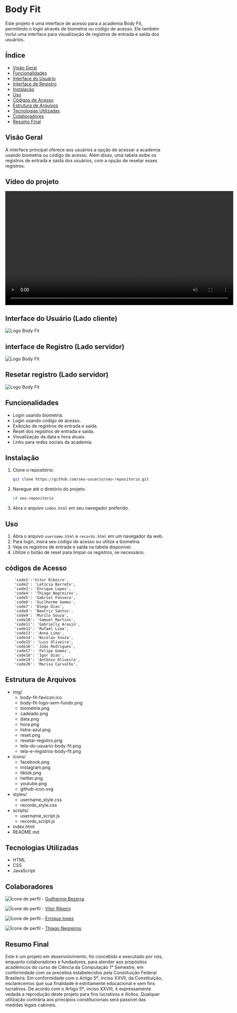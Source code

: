 # Body Fit

Este projeto é uma interface de acesso para a academia Body Fit, permitindo o login através de biometria ou código de acesso. Ele também inclui uma interface para visualização de registros de entrada e saída dos usuários.

## Índice

- [Visão Geral](#visão-geral)
- [Funcionalidades](#funcionalidades)
- [Interface do Usuário](#interface-do-usuário-lado-cliente)
- [Interface de Registro](#interface-de-registro-lado-servidor)
- [Instalação](#instalação)
- [Uso](#uso)
- [Códigos de Acesso](#códigos-de-acesso)
- [Estrutura de Arquivos](#estrutura-de-arquivos)
- [Tecnologias Utilizadas](#tecnologias-utilizadas)
- [Colaboradores](#colaboradores)
- [Resumo Final](#resumo-final)


## Visão Geral

A interface principal oferece aos usuários a opção de acessar a academia usando biometria ou código de acesso. Além disso, uma tabela exibe os registros de entrada e saída dos usuários, com a opção de resetar esses registros.

## Vídeo do projeto

<video width="720" height="" controls>
  <source src="./videos/Body-Fit-Demonstração-do-APP-video.mp4" type="video/mp4">
</video>


## Interface do Usuário (Lado cliente)

![Logo Body Fit](img/tela-do-usuario-body-fit.png)

## interface de Registro (Lado servidor)

![Logo Body Fit](img/tela-e-registros-body-fit.png)

## Resetar registro (Lado servidor)

![Logo Body Fit](img/resetar-registro.png)

## Funcionalidades

- Login usando biometria.
- Login usando código de acesso.
- Exibição de registros de entrada e saída.
- Reset dos registros de entrada e saída.
- Visualização da data e hora atuais.
- Links para redes sociais da academia.

## Instalação

1. Clone o repositório:

    ```sh
    git clone https://github.com/seu-usuario/seu-repositorio.git
    ```

2. Navegue até o diretório do projeto:

    ```sh
    cd seu-repositorio
    ```

3. Abra o arquivo `index.html` em seu navegador preferido.

## Uso

1. Abra o arquivo `username.html` e `records.html` em um navegador da web.
2. Para login, insira seu código de acesso ou utilize a biometria.
3. Veja os registros de entrada e saída na tabela disponível.
4. Utilize o botão de reset para limpar os registros, se necessário.

## códigos de Acesso

        'code1':'Vitor Ribeiro',
        'code2': 'Letícia Barreto',
        'code3': 'Enrique Lopes',
        'code4': 'Thiago Negreiros',
        'code5': 'Gabriel Fonseca',
        'code6': 'Guilherme Gomes',
        'code7': 'Diego Dias',
        'code8': 'Beatriz Santos',
        'code9': 'Murilo Souza',
        'code10': 'Samuel Martins',
        'code11': 'Gabrielly Araujo',
        'code12': 'Rafael Lima',
        'code13': 'Anna Lima',
        'code14': 'Nicolas Souza',
        'code15': 'Luis Oliveira',
        'code16': 'João Rodrigues',
        'code17': 'Felipe Gomes',
        'code18': 'Igor Dias',
        'code19': 'Antônio Oliveira',
        'code20': 'Marisa Carvalho',

## Estrutura de Arquivos

- img/
  - body-fit-favicon.ico
  - body-fit-logo-sem-fundo.png
  - biometria.png
  - cadeado.png
  - data.png
  - hora.png
  - listra-azul.png
  - reset.png
  - resetar-registro.png
  - tela-do-usuario-body-fit.png
  - tela-e-registros-body-fit.png
- icons/
  - facebook.png
  - instagram.png
  - tiktok.png
  - twitter.png
  - youtube.png
  - github-icon.svg
- styles/
  - username_style.css
  - records_style.css
- scripts/
  - username_script.js
  - records_script.js
- index.html
- README.md


## Tecnologias Utilizadas

- HTML
- CSS
- JavaScript

## Colaboradores

![Ícone de perfil](icons/github-icon.svg) - [Guilherme Bezerra](https://github.com/Roosip)

![Ícone de perfil](icons/github-icon.svg) - [Vitor Ribeiro](https://github.com/vitorribeiro97)

![Ícone de perfil](icons/github-icon.svg) - [Enrique lopes](https://github.com/enriquz)

![Ícone de perfil](icons/github-icon.svg) - [Thiago Negreiros](https://github.com/thithi22)


## Resumo Final

Este é um projeto em desenvolvimento, foi concebido e executado por nós, enquanto colaboradores e fundadores, para atender aos propósitos acadêmicos do curso de Ciência da Computação 1° Semestre, em conformidade com os preceitos estabelecidos pela Constituição Federal Brasileira. Em conformidade com o Artigo 5º, inciso XXVII, da Constituição, esclarecemos que sua finalidade é estritamente educacional e sem fins lucrativos. De acordo com o Artigo 5º, inciso XXVIII, é expressamente vedada a reprodução deste projeto para fins lucrativos e ilícitos. Qualquer utilização contrária aos princípios constitucionais será passível das medidas legais cabíveis.